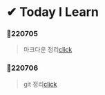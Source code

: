 # ✔ Today I Learn

### 📝220705 

> 마크다운 정리[click](https://github.com/na-hyeong9/TIL/blob/master/markdown/markdown.md)

### 📝220706
> git 정리[click](https://github.com/na-hyeong9/TIL/blob/master/git/GIT.md)
